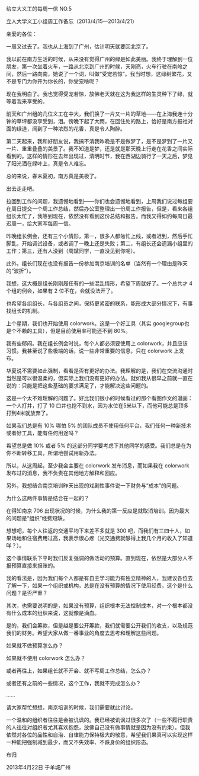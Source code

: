 给立大义工的每周一信 NO.5

立人大学义工小组周工作备忘（2013/4/15—2013/4/21）

亲爱的各位：

一周又过去了。我也从上海到了广州，估计明天就要回北京了。

我以前在南方生活的时候，从来没有觉得广州的绿是如此美丽。我终于理解到一位朋友，第一次坐着火车，一路从北京到广州的时候，天刚亮，火车行驶在南岭之间，然后一路向南，她说了一个词，叫做“受宠若惊”。我当时想，这绿树繁花，又不是专门为你开为你长的，你受宠啥呢？

现在我明白了。我也觉得受宠若惊，放佛老天就在这为我这样的生灵种下了绿，就等着我来享受的。

前天和广州组的几位义工在中大，我们换了一片又一片的草地——在上海我连十分钟的草坪都没享受到，泪。傍晚下起了大雨，在回住处的路上，恰好是南方报社对面的绿道，闻到了一种浓烈的花香，真是令人陶醉。

第二天起来，我和好朋友说，我搞不清我昨晚是不是做梦了，是不是梦到了一片又一片、重重叠叠的美景了。我不知道是梦，还是就是那天晚上行走在花香之间实际看到的。这样的情形在去年出现过，清明时节，我在西湖边骑行了一天之后，梦见了阳光洒在绿叶上，真是令人难忘。

总的来说，春末夏初，南方真是美极了。

出去走走吧。

拉回到工作的问题，我遗憾地看到——你们也会遗憾地看到，上周我们说过每组要在周日提交一个周工作总结，然后办公室整理出一份周工作报告，但是，看来各组组长太忙了，我等到现在，依然没有看到这份总结和报告。而我又得如约每周日最迟周一，给大家写每周一信。

昨晚组长例会，还有三个小情形，第一，很多人都匆忙上线，或者迟到，然后手忙脚乱，开始调试设备，或者调了一晚上还是失败；第二，有组长还会遗漏小组里的工作；第三，还有人没到（周斌同学，一直没见到你呢）。

此外，组长们现在也没有报告一份参加南京培训的名单（当然有一个理由是昨天的“波折”）。

我想，这大概是组长刚刚履任有的一些混乱情形，希望下周就好了。一个总共才 4 个组的例会，如果有 2 位不在，会就没法开了。

也希望各组组长，与各组员之间，保持更紧密的联系，能形成大部分情况下，有事找组长的机制。

上个星期，我们也开始使用 colorwork。这是一个好工具（其实 googlegroup也是个不赖的工具），但是目前使用率可能还不到 80%。

我有些郁闷。我在组长例会时说，每个人都必须要使用上 colorwork，并且应该习惯。我甚至说了些极端的话，说一些非常重要的信息，只在 colorwork 上发布。

华夏说不需要如此强制，看看是否有更好的办法。我理解的是，我们在交流沟通时当然是可以很温柔的，但实际上我们没有更好的办法。就如我从很早之前就一直在说的：只能是把这些基础的要求满足了，才能解决这些问题的。

这是一个太不难理解的问题了。好比我们很小的时候看过的那个看图作文的漫画：一个人打井，打了 10 口井也挖不到水，因为水位在5米以下，而他可能总是顶多打到4米就放弃了。

如果我们总是有 10% 哪怕 5% 的团队成员不使用任何平台，我们任何一种新技术或者好工具，能有任何用途吗？

希望总是做 10% 或者 5% 的这部分同学要考虑下其他同学的感受。我们总是在为你不断转移工具，所谓地尝试用新办法。

所以，从这周起，至少我会主要在 colorwork 发布消息，而如果我在 colorwork 发布过的消息，我不负责在其他地方解释和回应。

另外，我想结合南京培训昨天出现的戏剧性事件说一下财务与“成本”的问题。

为什么这两件事情是结合在一起的？

在得知南京 706 出现状况的时候，为什么我的第一反应是就取消培训。因为最大的问题是“组织”经费短缺。

想想吧，每个人往返的交通平均下来差不多就是 300 吧，而我们有三四十人，如果场地和住宿费用过高，我表示很心疼（光交通费就够得上我几个月的收入了知道咩？）。

这个事情联系下平时我们反复强调的做活动的预算。直到现在，依然是大部分人不报预算直接来报账的。

我的看法是，因为我们每个人都是有自主学习能力有独立精神的人，我建议各位去了解一下，如果一个组织或机构，总是在没有预算的情况下使用经费，这个是什么问题？是否严重？

其次，也需要说明的是，如果没有预算，组织根本无法控制成本，对一个根本都没有什么成本的组织来说，这就像是滴血。

是的，我们会筹款，但是越是要公开筹款，我们就需要公开我们的收支，以及规范我们的财务。希望大家从做一番事业的角度去思考和理解这些问题。

如果就不做预算怎么办？

如果就不使用 colorwork 怎么办？

或者再往上，如果组长就不开会、就不写周工作总结，怎么办？

或者还有之前的一些情况，这个工作，我就不完成怎么办？

……

请大家帮忙想想，南京培训的时候，我们需要就此讨论。

一个温和的组织者往往是会被讥讽的。我已经被讥讽过很多次了（一些不履行职责的人往往对组织者尤其喜欢抱怨，放佛自己没有做事情就是因为没有约束）。但我依然对各位的品性和自治、自律能力保持极大的敬意，希望我们果真可以实现这样一种能把强制减到最少，而又不失效率、不跌身价的组织形态。

布归

2013年4月22日 于羊城广州

